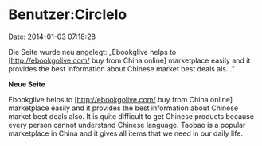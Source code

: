 Benutzer:Circlelo
=================

Date: 2014-01-03 07:18:28

Die Seite wurde neu angelegt: „Ebookglive helps to
\[http://ebookgolive.com/ buy from China online\] marketplace easily and
it provides the best information about Chinese market best deals als..."

**Neue Seite**

<div>

Ebookglive helps to \[http://ebookgolive.com/ buy from China online\]
marketplace easily and it provides the best information about Chinese
market best deals also. It is quite difficult to get Chinese products
because every person cannot understand Chinese language. Taobao is a
popular marketplace in China and it gives all items that we need in our
daily life.

</div>
